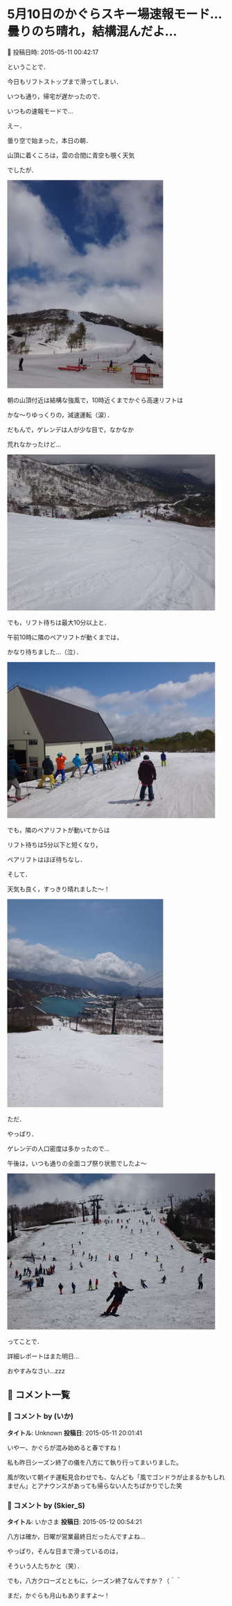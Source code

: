 # 5月10日のかぐらスキー場速報モード…曇りのち晴れ，結構混んだよ…

📅 投稿日時: 2015-05-11 00:42:17

ということで．


今日もリフトストップまで滑ってしまい．


いつも通り，帰宅が遅かったので．


いつもの速報モードで…





えー．


曇り空で始まった，本日の朝．


山頂に着くころは，雲の合間に青空も覗く天気


でしたが．




![0dcff7fb36bcf0ed1916acd64de87086.jpg](images/0dcff7fb36bcf0ed1916acd64de87086.jpg)




朝の山頂付近は結構な強風で，10時近くまでかぐら高速リフトは


かな～りゆっくりの，減速運転（涙）．





だもんで，ゲレンデは人が少な目で，なかなか


荒れなかったけど…




![aa5af558236f73561b38f77b13084240.jpg](images/aa5af558236f73561b38f77b13084240.jpg)




でも，リフト待ちは最大10分以上と．


午前10時に隣のペアリフトが動くまでは，


かなり待ちました…（泣）．




![1417e6df615d5fd90d4f6f1190a131c0.jpg](images/1417e6df615d5fd90d4f6f1190a131c0.jpg)







でも，隣のペアリフトが動いてからは


リフト待ちは5分以下と短くなり，


ペアリフトはほぼ待ちなし．





そして．


天気も良く，すっきり晴れました～！




![3a538c0a04e0c207729d21066eacc762.jpg](images/3a538c0a04e0c207729d21066eacc762.jpg)







ただ．


やっぱり．


ゲレンデの人口密度は多かったので…


午後は，いつも通りの全面コブ祭り状態でしたよ～




![49229afcf0938f5af910fb82fcd1bb18.jpg](images/49229afcf0938f5af910fb82fcd1bb18.jpg)







ってことで．


詳細レポートはまた明日…


おやすみなさい…zzz

## 💬 コメント一覧

### 💬 コメント by (いか)
**タイトル**: Unknown
**投稿日**: 2015-05-11 20:01:41

いやー、かぐらが混み始めると春ですね！

私も昨日シーズン終了の儀を八方にて執り行ってまいりました。

風が吹いて朝イチ運転見合わせでも、なんども「風でゴンドラが止まるかもしれません」とアナウンスがあっても帰らない人たちばかりでした笑

### 💬 コメント by (Skier_S)
**タイトル**: いかさま
**投稿日**: 2015-05-12 00:54:21

八方は確か，日曜が営業最終日だったんですよね…

やっぱり，そんな日まで滑っているのは，

そういう人たちかと（笑）．



でも，八方クローズとともに，シーズン終了なんですか？（＾＾

まだ，かぐらも月山もありますよ～！

